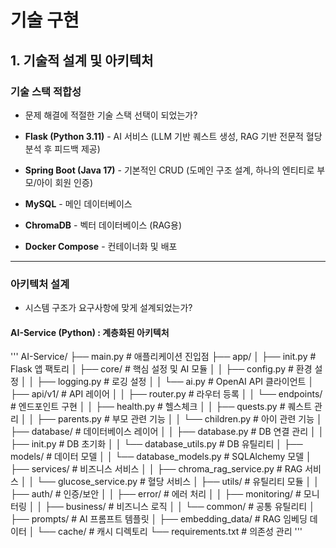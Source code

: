 # 기술 구현

## 1. 기술적 설계 및 아키텍처

### 기술 스택 적합성
- 문제 해결에 적절한 기술 스택 선택이 되었는가?

- **Flask (Python 3.11)** - AI 서비스 (LLM 기반 퀘스트 생성, RAG 기반 전문적 혈당 분석 후 피드백 제공)  
- **Spring Boot (Java 17)** - 기본적인 CRUD (도메인 구조 설계, 하나의 엔티티로 부모/아이 회원 인증)  
- **MySQL** - 메인 데이터베이스  
- **ChromaDB** - 벡터 데이터베이스 (RAG용)  
- **Docker Compose** - 컨테이너화 및 배포  

---

### 아키텍처 설계
- 시스템 구조가 요구사항에 맞게 설계되었는가?

#### AI-Service (Python) : **계층화된 아키텍처**

'''
AI-Service/
├── main.py # 애플리케이션 진입점
├── app/
│ ├── init.py # Flask 앱 팩토리
│ ├── core/ # 핵심 설정 및 AI 모듈
│ │ ├── config.py # 환경 설정
│ │ ├── logging.py # 로깅 설정
│ │ └── ai.py # OpenAI API 클라이언트
│ ├── api/v1/ # API 레이어
│ │ ├── router.py # 라우터 등록
│ │ └── endpoints/ # 엔드포인트 구현
│ │ ├── health.py # 헬스체크
│ │ ├── quests.py # 퀘스트 관리
│ │ ├── parents.py # 부모 관련 기능
│ │ └── children.py # 아이 관련 기능
│ ├── database/ # 데이터베이스 레이어
│ │ ├── database.py # DB 연결 관리
│ │ ├── init.py # DB 초기화
│ │ └── database_utils.py # DB 유틸리티
│ ├── models/ # 데이터 모델
│ │ └── database_models.py # SQLAlchemy 모델
│ ├── services/ # 비즈니스 서비스
│ │ ├── chroma_rag_service.py # RAG 서비스
│ │ └── glucose_service.py # 혈당 서비스
│ ├── utils/ # 유틸리티 모듈
│ │ ├── auth/ # 인증/보안
│ │ ├── error/ # 에러 처리
│ │ ├── monitoring/ # 모니터링
│ │ ├── business/ # 비즈니스 로직
│ │ └── common/ # 공통 유틸리티
│ ├── prompts/ # AI 프롬프트 템플릿
│ ├── embedding_data/ # RAG 임베딩 데이터
│ └── cache/ # 캐시 디렉토리
└── requirements.txt # 의존성 관리
'''

